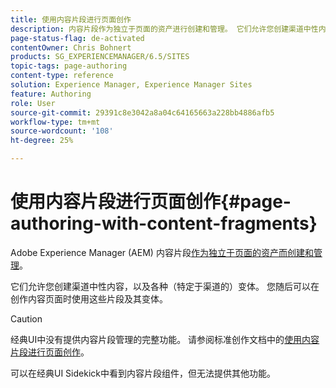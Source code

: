 ```yaml
---
title: 使用内容片段进行页面创作
description: 内容片段作为独立于页面的资产进行创建和管理。 它们允许您创建渠道中性内容以及变体。
page-status-flag: de-activated
contentOwner: Chris Bohnert
products: SG_EXPERIENCEMANAGER/6.5/SITES
topic-tags: page-authoring
content-type: reference
solution: Experience Manager, Experience Manager Sites
feature: Authoring
role: User
source-git-commit: 29391c8e3042a8a04c64165663a228bb4886afb5
workflow-type: tm+mt
source-wordcount: '108'
ht-degree: 25%

---
```


# 使用内容片段进行页面创作{#page-authoring-with-content-fragments}

Adobe Experience Manager (AEM) 内容片段[作为独立于页面的资产而创建和管理](/help/assets/content-fragments/content-fragments.md)。

它们允许您创建渠道中性内容，以及各种（特定于渠道的）变体。 您随后可以在创作内容页面时使用这些片段及其变体。

>[!CAUTION]
>
>经典UI中没有提供内容片段管理的完整功能。 请参阅标准创作文档中的[使用内容片段进行页面创作](/help/sites-authoring/content-fragments.md)。
>
>可以在经典UI Sidekick中看到内容片段组件，但无法提供其他功能。
